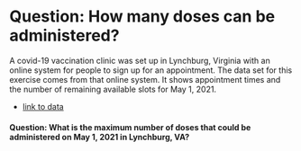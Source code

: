 # Question: How many doses can be administered?
A covid-19 vaccination clinic was set up in Lynchburg, Virginia with an online system for people to sign up for an appointment. 
The data set for this exercise comes from that online system. It shows appointment times and the number of remaining available slots for May 1, 2021.

*  [link to data](2021-04-05-lynchburg-vax-center-raw-data.txt)

#### Question: What is the maximum number of doses that could be administered on May 1, 2021 in Lynchburg, VA?
